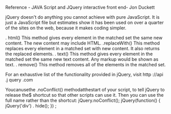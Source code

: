 Reference - JAVA Script and JQuery interactive front end- Jon Duckett

jQuery doesn't do anything you cannot achieve with pure JavaScript.
It is just a JavaScript file but estimates show it has been used on over a quarter of the sites on the web, because it makes coding simpler.

. html()
This method gives every element in the matched set the same new content. The new content may include HTML.
.replaceWith()
This method replaces every element in a matched set with new content. It also returns the replaced elements.
. text()
This method gives every element in the matched set the same new text content. Any markup would be shown as text.
. remove()
This method removes all of the
elements in the matched set.

For an exhaustive list of the functionality
provided in jQuery, visit http ://api .j query .com


Youcanusethe .noConflict() methodatthestart of your script, to tell jQuery to release the$ shortcut so that other scripts can use it. Then you can use the full name rather than the shortcut:
jQuery.noConflict(); jQuery(function() {
jQuery('div') . hide();
}) ;